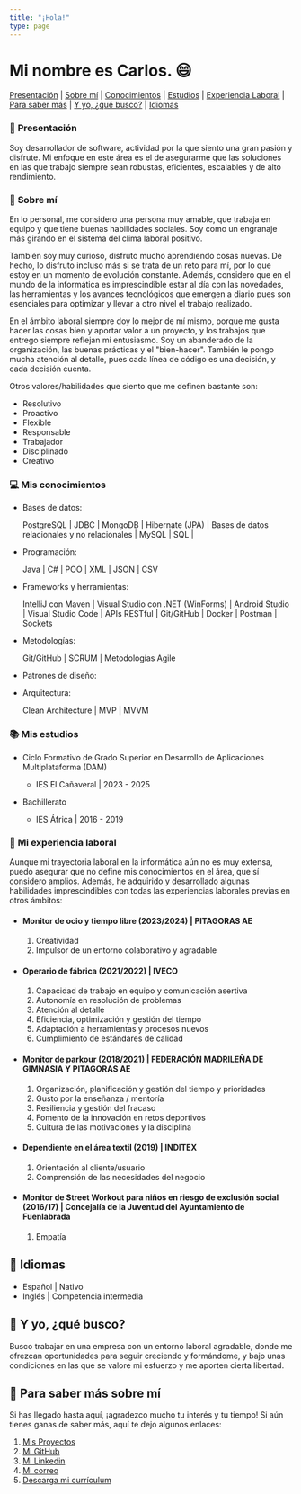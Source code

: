 ```yaml
---
title: "¡Hola!"
type: page
---
```


# Mi nombre es Carlos. :smile:


[Presentación](#presentacion) | [Sobre mí](#sobre-mi) | [Conocimientos](#conocimientos) | [Estudios](#mis-estudios) | [Experiencia Laboral](#mi-experiencia-laboral) | [Para saber más](#para-saber-mas) | [Y yo, ¿qué busco?](#intereses) | [Idiomas](#idiomas)


### :wave: <a id="presentacion"></a> Presentación

Soy desarrollador de software, actividad por la que siento una gran pasión y disfrute. Mi enfoque en este área es el de asegurarme que las soluciones en las que trabajo siempre sean robustas, eficientes, escalables y de alto rendimiento.

### :raising_hand: <a id="sobre-mi"></a> Sobre mí

En lo personal, me considero una persona muy amable, que trabaja en equipo y que tiene buenas habilidades sociales. Soy como un engranaje más girando en el sistema del clima laboral positivo.

También soy muy curioso, disfruto mucho aprendiendo cosas nuevas. De hecho, lo disfruto incluso más si se trata de un reto para mí, por lo que estoy en un momento de evolución constante. Además, considero que en el mundo de la informática es imprescindible estar al día con las novedades, las herramientas y los avances tecnológicos que emergen a diario pues son esenciales para optimizar y llevar a otro nivel el trabajo realizado.

En el ámbito laboral siempre doy lo mejor de mí mismo, porque me gusta hacer las cosas bien y aportar valor a un proyecto, y los trabajos que entrego siempre reflejan mi entusiasmo. Soy un abanderado de la organización, las buenas prácticas y el "bien-hacer". También le pongo mucha atención al detalle, pues cada línea de código es una decisión, y cada decisión cuenta.

Otros valores/habilidades que siento que me definen bastante son: 

- Resolutivo
- Proactivo
- Flexible
- Responsable
- Trabajador
- Disciplinado
- Creativo


### :computer: <a id="conocimientos"></a> Mis conocimientos

- Bases de datos: 
    
    PostgreSQL | JDBC | MongoDB | Hibernate (JPA) | Bases de datos relacionales y no relacionales | MySQL | SQL | 

- Programación: 

    Java | C# | POO | XML | JSON | CSV

- Frameworks y herramientas:

    IntelliJ con Maven | Visual Studio con .NET (WinForms) | Android Studio | Visual Studio Code | APIs RESTful | Git/GitHub | Docker | Postman | Sockets

- Metodologías:

    Git/GitHub | SCRUM | Metodologías Agile

- Patrones de diseño:



- Arquitectura: 

    Clean Architecture | MVP | MVVM


### :books: <a id="mis-estudios"></a> Mis estudios

- Ciclo Formativo de Grado Superior en Desarrollo de Aplicaciones Multiplataforma (DAM)
    - IES El Cañaveral | 2023 - 2025

- Bachillerato
    - IES África | 2016 - 2019

### :briefcase: <a id="mi-experiencia-laboral"></a> Mi experiencia laboral

Aunque mi trayectoria laboral en la informática aún no es muy extensa, puedo asegurar que no define mis conocimientos en el área, que sí considero amplios. Además, he adquirido y desarrollado algunas habilidades imprescindibles con todas las experiencias laborales previas en otros ámbitos:

- #### Monitor de ocio y tiempo libre (2023/2024) | PITAGORAS AE
    1. Creatividad
    2. Impulsor de un entorno colaborativo y agradable

- #### Operario de fábrica (2021/2022) | IVECO
    1. Capacidad de trabajo en equipo y comunicación asertiva
    2. Autonomía en resolución de problemas
    3. Atención al detalle
    4. Eficiencia, optimización y gestión del tiempo
    5. Adaptación a herramientas y procesos nuevos
    6. Cumplimiento de estándares de calidad

- #### Monitor de parkour (2018/2021) | FEDERACIÓN MADRILEÑA DE GIMNASIA Y PITAGORAS AE
    1. Organización, planificación y gestión del tiempo y prioridades
    2. Gusto por la enseñanza / mentoría
    3. Resiliencia y gestión del fracaso
    4. Fomento de la innovación en retos deportivos
    5. Cultura de las motivaciones y la disciplina

- #### Dependiente en el área textil (2019) | INDITEX
    1. Orientación al cliente/usuario
    2. Comprensión de las necesidades del negocio

- #### Monitor de Street Workout para niños en riesgo de exclusión social (2016/17) | Concejalía de la Juventud del Ayuntamiento de Fuenlabrada
    1. Empatía


## :speech_balloon: <a id="idiomas"></a> Idiomas

- Español | Nativo
- Inglés | Competencia intermedia


## :mag_right: <a id="intereses"></a> Y yo, ¿qué busco?

Busco trabajar en una empresa con un entorno laboral agradable, donde me ofrezcan oportunidades para seguir creciendo y formándome, y bajo unas condiciones en las que se valore mi esfuerzo y me aporten cierta libertad.


## :link: <a id="para-saber-mas"></a> Para saber más sobre mí

Si has llegado hasta aquí, ¡agradezco mucho tu interés y tu tiempo! Si aún tienes ganas de saber más, aquí te dejo algunos enlaces:

1. [Mis Proyectos](/projects/)
2. [Mi GitHub](https://github.com/carloszuilavila)
3. [Mi Linkedin](https://www.linkedin.com/in/carlos-zuil-avila/)
4. [Mi correo](mailto:carloszuilavila@gmail.com)
5. [Descarga mi currículum](/static/curriculum.pdf)
